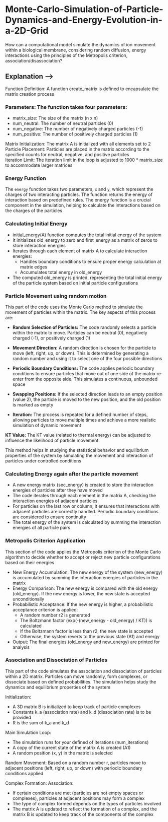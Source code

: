 # Monte-Carlo-Simulation-of-Particle-Dynamics-and-Energy-Evolution-in-a-2D-Grid
How can a computational model simulate the dynamics of ion movement within a biological membrane, considering random diffusion, energy interactions using the principles of the Metropolis criterion, association/disassociation?

## Explanation --> <br>

Function Definition: A function create_matrix is defined to encapsulate the matrix creation process 

### Parameters: The function takes four parameters:
+ matrix_size: The size of the matrix (n x n)
+ num_neutral: The number of neutral particles (0)
+ num_negative: The number of negatively charged particles (-1)
+ num_positive: The number of positively charged particles (1)
  
Matrix Initialization: The matrix A is initialized with all elements set to 2 <br>
Particle Placement: Particles are placed in the matrix according to the specified counts for neutral, negative, and positive particles <br>
Iteration Limit: The iteration limit in the loop is adjusted to 1000 * matrix_size to accommodate larger matrices <br>

### Energy Function
The `energy` function takes two parameters, `x` and `y`, which represent the charges of two interacting particles. The function returns the energy of interaction based on predefined rules. The energy function is a crucial component in the simulation, helping to calculate the interactions based on the charges of the particles

### Calculating Initial Energy
+ initial_energy(A) function computes the total initial energy of the system
+ It initializes old_energy to zero and first_energy as a matrix of zeros to store interaction energies
+ Iterates through each element of matrix A to calculate interaction energies:
  - Handles boundary conditions to ensure proper energy calculation at matrix edges
  - Accumulates total energy in old_energy 
+ The computed old_energy is printed, representing the total initial energy of the particle system based on initial particle configurations

### Particle Movement using random motion

This part of the code uses the Monte Carlo method to simulate the movement of particles within the matrix. The key aspects of this process are:

+ **Random Selection of Particles:** 
     The code randomly selects a particle within the matrix to move. Particles can be neutral (0), negatively charged (-1), or positively charged (1)

+ **Movement Direction:** 
     A random direction is chosen for the particle to move (left, right, up, or down). This is determined by generating a random number and using it to select one of the four possible directions

+ **Periodic Boundary Conditions:** 
     The code applies periodic boundary conditions to ensure particles that move out of one side of the matrix re-enter from the opposite side. This simulates a continuous, unbounded space

+ **Swapping Positions:** 
     If the selected direction leads to an empty position (value 2), the particle is moved to the new position, and the old position is marked as empty

+ **Iteration:** 
     The process is repeated for a defined number of steps, allowing particles to move multiple times and achieve a more realistic simulation of dynamic movement

**KT Value:** The KT value (related to thermal energy) can be adjusted to influence the likelihood of particle movement

This method helps in studying the statistical behavior and equilibrium properties of the system by simulating the movement and interaction of particles under controlled conditions

### Calculating Energy again after the particle movement
+ A new energy matrix (sec_energy) is created to store the interaction energies of particles after they have moved
+ The code iterates through each element in the matrix A, checking the interaction energies of adjacent particles 
+ For particles on the last row or column, it ensures that interactions with adjacent particles are correctly handled. Periodic boundary conditions are considered to ensure continuity
+ The total energy of the system is calculated by summing the interaction energies of all particle pairs

### Metropolis Criterion Application
This section of the code applies the Metropolis criterion of the Monte Carlo algorithm to decide whether to accept or reject new particle configurations based on their energies

+ New Energy Accumulation: The new energy of the system (new_energy) is accumulated by summing the interaction energies of particles in the matrix
+ Energy Comparison: The new energy is compared with the old energy (old_energy). If the new energy is lower, the new state is accepted unconditionally
+ Probabilistic Acceptance: If the new energy is higher, a probabilistic acceptance criterion is applied:
  - A random number r2 is generated
  - The Boltzmann factor (exp(-(new_energy - old_energy) / KT)) is calculated
  - If the Boltzmann factor is less than r2, the new state is accepted
  - Otherwise, the system reverts to the previous state (A1) and energy
+ Output: The final energies (old_energy and new_energy) are printed for analysis

### Association and Dissociation of Particles
This part of the code simulates the association and dissociation of particles within a 2D matrix. Particles can move randomly, form complexes, or dissociate based on defined probabilities. The simulation helps study the dynamics and equilibrium properties of the system

Initialization:
- A 3D matrix B is initialized to keep track of particle complexes
- Constants k_a (association rate) and k_d (dissociation rate) is to be provided
- R is the sum of k_a and k_d

Main Simulation Loop:
- The simulation runs for your defined of iterations (num_iterations)
- A copy of the current state of the matrix A is created (A1)
- A random position (x, y) in the matrix is selected

Random Movement:
Based on a random number r, particles move to adjacent positions (left, right, up, or down) with periodic boundary conditions applied

Complex Formation:
Association:
- If certain conditions are met (particles are not empty spaces or complexes), particles at adjacent positions may form a complex
- The type of complex formed depends on the types of particles involved
- The matrix A is updated to reflect the formation of a complex, and the matrix B is updated to keep track of the components of the complex
